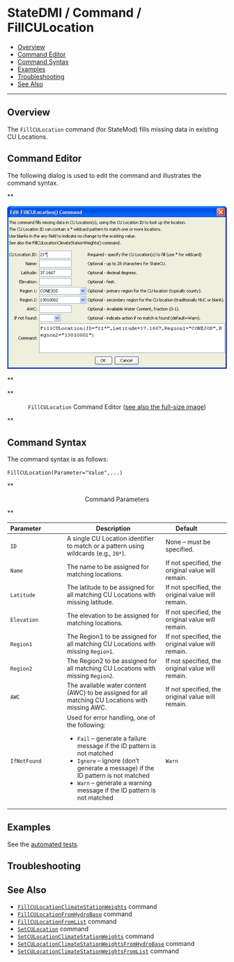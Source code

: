 # StateDMI / Command / FillCULocation #

* [Overview](#overview)
* [Command Editor](#command-editor)
* [Command Syntax](#command-syntax)
* [Examples](#examples)
* [Troubleshooting](#troubleshooting)
* [See Also](#see-also)

-------------------------

## Overview ##

The `FillCULocation` command (for StateMod)
fills missing data in existing CU Locations.

## Command Editor ##

The following dialog is used to edit the command and illustrates the command syntax.

**<p style="text-align: center;">
![FillCULocation](FillCULocation.png)
</p>**

**<p style="text-align: center;">
`FillCULocation` Command Editor (<a href="../FillCULocation.png">see also the full-size image</a>)
</p>**

## Command Syntax ##

The command syntax is as follows:

```text
FillCULocation(Parameter="Value",...)
```
**<p style="text-align: center;">
Command Parameters
</p>**

| **Parameter**&nbsp;&nbsp;&nbsp;&nbsp;&nbsp;&nbsp;&nbsp;&nbsp;&nbsp;&nbsp;&nbsp;&nbsp; | **Description** | **Default**&nbsp;&nbsp;&nbsp;&nbsp;&nbsp;&nbsp;&nbsp;&nbsp;&nbsp;&nbsp; |
| --------------|-----------------|----------------- |
| `ID` | A single CU Location identifier to match or a pattern using wildcards (e.g., `20*`). | None – must be specified. |
| `Name` | The name to be assigned for matching locations. | If not specified, the original value will remain. |
| `Latitude` | The latitude to be assigned for all matching CU Locations with missing latitude. | If not specified, the original value will remain. |
| `Elevation` | The elevation to be assigned for matching locations. | If not specified, the original value will remain. |
| `Region1` | The Region1 to be assigned for all matching CU Locations with missing `Region1`. | If not specified, the original value will remain. |
| `Region2` | The Region2 to be assigned for all matching CU Locations with missing `Region2`. | If not specified, the original value will remain. |
| `AWC` | The available water content (AWC)  to be assigned for all matching CU Locations with missing AWC. | If not specified, the original value will remain. |
| `IfNotFound` | Used for error handling, one of the following:<ul><li>`Fail` – generate a failure message if the ID pattern is not matched</li><li>`Ignore` – ignore (don’t generate a message) if the ID pattern is not matched</li><li>`Warn` – generate a warning message if the ID pattern is not matched</li></ul> | `Warn` |

## Examples ##

See the [automated tests](https://github.com/OpenCDSS/cdss-app-statedmi-test/tree/master/test/regression/commands/FillCULocation).

## Troubleshooting ##

## See Also ##

* [`FillCULocationClimateStationWeights`](../FillCULocationClimateStationWeights/FillCULocationClimateStationWeights.md) command
* [`FillCULocationFromHydroBase`](../FillCULocationFromHydroBase/FillCULocationFromHydroBase.md) command
* [`FillCULocationFromList`](../FillCULocationFromList/FillCULocationFromList.md) command
* [`SetCULocation`](../SetCULocation/SetCULocation.md) command
* [`SetCULocationClimateStationWeights`](../SetCULocationClimateStationWeights/SetCULocationClimateStationWeights.md) command
* [`SetCULocationClimateStationWeightsFromHydroBase`](../SetCULocationClimateStationWeightsFromHydroBase/SetCULocationClimateStationWeightsFromHydroBase.md) command
* [`SetCULocationClimateStationWeightsFromList`](../SetCULocationClimateStationWeightsFromList/SetCULocationClimateStationWeightsFromList.md) command
